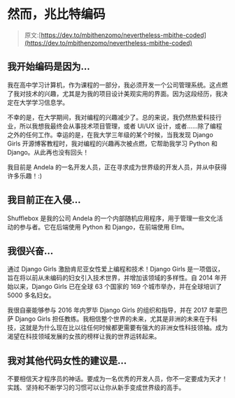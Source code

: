 # 然而，兆比特编码

> 原文:[https://dev.to/mbithenzomo/nevertheless-mbithe-coded](https://dev.to/mbithenzomo/nevertheless-mbithe-coded)

## [](#i-began-coding-because)我开始编码是因为...

我在高中学习计算机，作为课程的一部分，我必须开发一个公司管理系统。这点燃了我对技术的兴趣，尤其是为我的项目设计美观实用的界面。因为这段经历，我决定在大学学习信息学。

不幸的是，在大学期间，我对编程的兴趣减少了。总的来说，我仍然热爱科技行业，所以我想我最终会从事技术项目管理，或者 UI/UX 设计，或者……除了编程之外的任何工作。幸运的是，在我大学三年级的某个时候，当我发现 Django Girls 开源博客教程时，我对编程的兴趣再次被点燃，它帮助我学习 Python 和 Django。从此再也没有回头！

我目前是 Andela 的一名开发人员，正在寻求成为世界级的开发人员，并从中获得许多乐趣！:)

## [](#im-currently-hacking-on)我目前正在入侵...

Shufflebox 是我的公司 Andela 的一个内部随机应用程序，用于管理一些文化活动的参与者。它在后端使用 Python 和 Django，在前端使用 Elm。

## [](#im-excited-about)我很兴奋...

通过 Django Girls 激励肯尼亚女性爱上编程和技术！Django Girls 是一项倡议，旨在将以前从未编码的妇女引入技术世界，并增加该领域的多样性。自 2014 年开始以来，Django Girls 已在全球 63 个国家的 169 个城市举办，并在全球培训了 5000 多名妇女。

我很自豪能够参与 2016 年内罗毕 Django Girls 的组织和指导，并在 2017 年蒙巴萨 Django Girls 担任教练。我相信整个世界的未来，尤其是非洲的未来在于科技，这就是为什么现在比以往任何时候都更需要有强大的非洲女性科技领袖。成为渴望在科技领域发展的女孩的榜样让我的世界运转起来。

## [](#my-advice-for-other-women-who-code-is)我对其他代码女性的建议是...

不要相信天才程序员的神话。要成为一名优秀的开发人员，你不一定要成为天才！实践、坚持和不断学习的习惯可以让你从新手变成世界级的高手。
